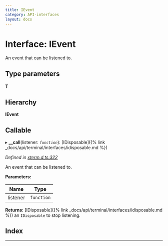 ```yaml
---
title: IEvent
category: API-interfaces
layout: docs
---
```



# Interface: IEvent

An event that can be listened to.

## Type parameters
#### T 
## Hierarchy

**IEvent**

## Callable
▸ **__call**(listener: *`function`*): [IDisposable]({% link _docs/api/terminal/interfaces/idisposable.md %})

*Defined in [xterm.d.ts:322](https://github.com/xtermjs/xterm.js/blob/4.2.0/typings/xterm.d.ts#L322)*

An event that can be listened to.

**Parameters:**

| Name | Type |
| ------ | ------ |
| listener | `function` |

**Returns:** [IDisposable]({% link _docs/api/terminal/interfaces/idisposable.md %})
an `IDisposable` to stop listening.

## Index

---

